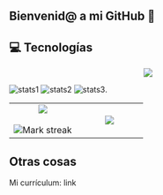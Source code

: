 ## Bienvenid@ a mi GitHub 👋



## 💻 Tecnologías
<p align="center">
  <a href="https://skillicons.dev">
    <img src="https://skillicons.dev/icons?i=git,css,github,html,java,js,linux,mysql,react,ts,vscode,kubernetes&perline=14" />
  </a>
</p>

![stats1](https://github-readme-stats.vercel.app/api/top-langs/?username=Fernandodg97&layout=compact&dark)
![stats2](https://github-readme-stats.vercel.app/api?username=Fernandodg97&count_private=true)
![stats3](https://github-readme-streak-stats.herokuapp.com/?user=Fernandodg97&hide_border=false).

<!--- stats & Trophy (start) -->
<p align="center">
  <!--- stats (start) -->
<table align="center">
<tr border="none">
<td width="50%" align="center">
  
  <img  align="center"  src="https://github-readme-stats.vercel.app/api?username=Fernandodg97&count_private=true" />
  <br></br>
  <img  title="🔥 Get streak stats for your profile at git.io/streak-stats" alt="Mark streak" src="https://github-readme-streak-stats.herokuapp.com/?user=Fernandodg97&hide_border=false" /> 
</td>

<td width="50%" align="center">

  <img  align="center"  src="https://github-readme-stats.anuraghazra1.vercel.app/api/top-langs/?username=Fernandodg97&layout=compact&dark"/>
  
  </td>
</tr>
</table>
<!--- stats (end) -->

## Otras cosas

Mi currículum: link
